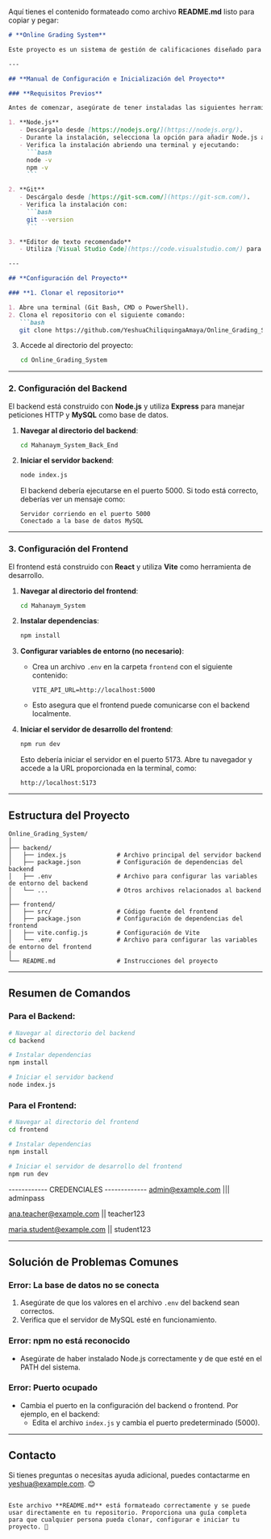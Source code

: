 Aquí tienes el contenido formateado como archivo **README.md** listo para copiar y pegar:

```markdown
# **Online Grading System**

Este proyecto es un sistema de gestión de calificaciones diseñado para una unidad educativa. Permite a diferentes tipos de usuarios (administradores, profesores, estudiantes y padres) interactuar con la plataforma según sus roles.

---

## **Manual de Configuración e Inicialización del Proyecto**

### **Requisitos Previos**

Antes de comenzar, asegúrate de tener instaladas las siguientes herramientas:

1. **Node.js**  
   - Descárgalo desde [https://nodejs.org/](https://nodejs.org/).
   - Durante la instalación, selecciona la opción para añadir Node.js al PATH.
   - Verifica la instalación abriendo una terminal y ejecutando:
     ```bash
     node -v
     npm -v
     ```

2. **Git**  
   - Descárgalo desde [https://git-scm.com/](https://git-scm.com/).
   - Verifica la instalación con:
     ```bash
     git --version
     ```

3. **Editor de texto recomendado**  
   - Utiliza [Visual Studio Code](https://code.visualstudio.com/) para trabajar cómodamente con el proyecto.

---

## **Configuración del Proyecto**

### **1. Clonar el repositorio**

1. Abre una terminal (Git Bash, CMD o PowerShell).  
2. Clona el repositorio con el siguiente comando:
   ```bash
   git clone https://github.com/YeshuaChiliquingaAmaya/Online_Grading_System.git
   ```
3. Accede al directorio del proyecto:
   ```bash
   cd Online_Grading_System
   ```

---

### **2. Configuración del Backend**

El backend está construido con **Node.js** y utiliza **Express** para manejar peticiones HTTP y **MySQL** como base de datos.

1. **Navegar al directorio del backend**:
   ```bash
   cd Mahanaym_System_Back_End
   ```

2. **Iniciar el servidor backend**:
   ```bash
   node index.js
   ```
   El backend debería ejecutarse en el puerto 5000. Si todo está correcto, deberías ver un mensaje como:
   ```
   Servidor corriendo en el puerto 5000
   Conectado a la base de datos MySQL
   ```

---

### **3. Configuración del Frontend**

El frontend está construido con **React** y utiliza **Vite** como herramienta de desarrollo.

1. **Navegar al directorio del frontend**:
   ```bash
   cd Mahanaym_System
   ```

2. **Instalar dependencias**:
   ```bash
   npm install
   ```

3. **Configurar variables de entorno (no necesario)**:
   - Crea un archivo `.env` en la carpeta `frontend` con el siguiente contenido:
     ```
     VITE_API_URL=http://localhost:5000
     ```
   - Esto asegura que el frontend puede comunicarse con el backend localmente.

4. **Iniciar el servidor de desarrollo del frontend**:
   ```bash
   npm run dev
   ```
   Esto debería iniciar el servidor en el puerto 5173. Abre tu navegador y accede a la URL proporcionada en la terminal, como:  
   ```
   http://localhost:5173
   ```

---

## **Estructura del Proyecto**

```
Online_Grading_System/
│
├── backend/
│   ├── index.js              # Archivo principal del servidor backend
│   ├── package.json          # Configuración de dependencias del backend
│   ├── .env                  # Archivo para configurar las variables de entorno del backend
│   └── ...                   # Otros archivos relacionados al backend
│
├── frontend/
│   ├── src/                  # Código fuente del frontend
│   ├── package.json          # Configuración de dependencias del frontend
│   ├── vite.config.js        # Configuración de Vite
│   └── .env                  # Archivo para configurar las variables de entorno del frontend
│
└── README.md                 # Instrucciones del proyecto
```

---

## **Resumen de Comandos**

### **Para el Backend**:
```bash
# Navegar al directorio del backend
cd backend

# Instalar dependencias
npm install

# Iniciar el servidor backend
node index.js
```

### **Para el Frontend**:
```bash
# Navegar al directorio del frontend
cd frontend

# Instalar dependencias
npm install

# Iniciar el servidor de desarrollo del frontend
npm run dev
```
------------ CREDENCIALES -------------
admin@example.com  ||| adminpass

ana.teacher@example.com || teacher123

maria.student@example.com || student123

---

## **Solución de Problemas Comunes**

### **Error: La base de datos no se conecta**
1. Asegúrate de que los valores en el archivo `.env` del backend sean correctos.
2. Verifica que el servidor de MySQL esté en funcionamiento.

### **Error: npm no está reconocido**
- Asegúrate de haber instalado Node.js correctamente y de que esté en el PATH del sistema.

### **Error: Puerto ocupado**
- Cambia el puerto en la configuración del backend o frontend. Por ejemplo, en el backend:
  - Edita el archivo `index.js` y cambia el puerto predeterminado (5000).

---

## **Contacto**

Si tienes preguntas o necesitas ayuda adicional, puedes contactarme en [yeshua@example.com](mailto:yeshua@example.com). 😊
```

Este archivo **README.md** está formateado correctamente y se puede usar directamente en tu repositorio. Proporciona una guía completa para que cualquier persona pueda clonar, configurar e iniciar tu proyecto. 🚀
